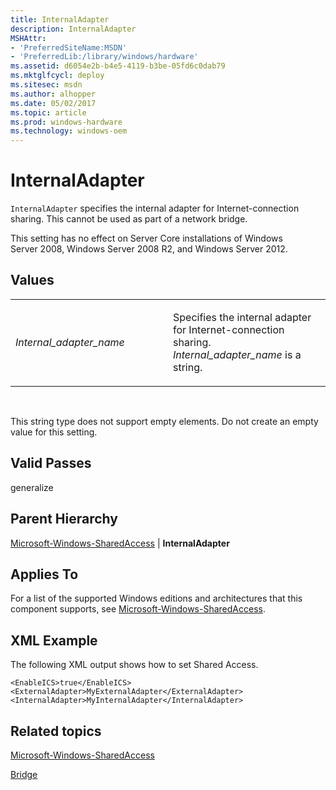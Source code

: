 ```yaml
---
title: InternalAdapter
description: InternalAdapter
MSHAttr:
- 'PreferredSiteName:MSDN'
- 'PreferredLib:/library/windows/hardware'
ms.assetid: d6054e2b-b4e5-4119-b3be-05fd6c0dab79
ms.mktglfcycl: deploy
ms.sitesec: msdn
ms.author: alhopper
ms.date: 05/02/2017
ms.topic: article
ms.prod: windows-hardware
ms.technology: windows-oem
---
```


# InternalAdapter


`InternalAdapter` specifies the internal adapter for Internet-connection sharing. This cannot be used as part of a network bridge.

This setting has no effect on Server Core installations of Windows Server 2008, Windows Server 2008 R2, and Windows Server 2012.

## Values


<table>
<colgroup>
<col width="50%" />
<col width="50%" />
</colgroup>
<tbody>
<tr class="odd">
<td><p><em>Internal_adapter_name</em></p></td>
<td><p>Specifies the internal adapter for Internet-connection sharing. <em>Internal_adapter_name</em> is a string.</p></td>
</tr>
</tbody>
</table>

 

This string type does not support empty elements. Do not create an empty value for this setting.

## Valid Passes


generalize

## Parent Hierarchy


[Microsoft-Windows-SharedAccess](microsoft-windows-sharedaccess.md) | **InternalAdapter**

## Applies To


For a list of the supported Windows editions and architectures that this component supports, see [Microsoft-Windows-SharedAccess](microsoft-windows-sharedaccess.md).

## XML Example


The following XML output shows how to set Shared Access.

```
<EnableICS>true</EnableICS>
<ExternalAdapter>MyExternalAdapter</ExternalAdapter>
<InternalAdapter>MyInternalAdapter</InternalAdapter>
```

## Related topics


[Microsoft-Windows-SharedAccess](microsoft-windows-sharedaccess.md)

[Bridge](microsoft-windows-networkbridge-bridge.md)

 

 







